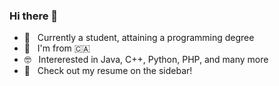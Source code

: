 ### Hi there 👋

- 🎯  &nbsp; Currently a student, attaining a programming degree
- 🔭  &nbsp; I'm from 🇨🇦
- 🤓  &nbsp; Intererested in Java, C++, Python, PHP, and many more
- 💬 &nbsp; Check out my resume on the sidebar! 

<!--
**janaksk/janaksk** is a ✨ _special_ ✨ repository because its `README.md` (this file) appears on your GitHub profile.

Here are some ideas to get you started:

- 🔭 I’m currently working on ...
- 🌱 I’m currently learning ...
- 👯 I’m looking to collaborate on ...
- 🤔 I’m looking for help with ...
- 💬 Ask me about ...
- 📫 How to reach me: ...
- 😄 Pronouns: ...
- ⚡ Fun fact: ...
-->
